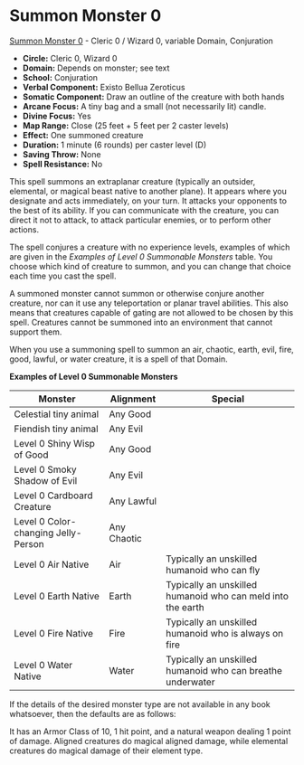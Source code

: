 # Summon Monster 0

[Summon Monster 0](/Magic/S/SummonMonster0.md) - Cleric 0 / Wizard 0, variable Domain, Conjuration

- **Circle:** Cleric 0, Wizard 0
- **Domain:** Depends on monster; see text
- **School:** Conjuration
- **Verbal Component:** Existo Bellua Zeroticus
- **Somatic Component:** Draw an outline of the creature with both hands
- **Arcane Focus:** A tiny bag and a small (not necessarily lit) candle.
- **Divine Focus:** Yes
- **Map Range:** Close (25 feet + 5 feet per 2 caster levels)
- **Effect:** One summoned creature
- **Duration:** 1 minute (6 rounds) per caster level (D)
- **Saving Throw:** None
- **Spell Resistance:** No

This spell summons an extraplanar creature (typically an outsider, elemental, or magical beast native to another plane). It appears where you designate and acts immediately, on your turn. It attacks your opponents to the best of its ability. If you can communicate with the creature, you can direct it not to attack, to attack particular enemies, or to perform other actions.

The spell conjures a creature with no experience levels, examples of which are given in the *Examples of Level 0 Summonable Monsters* table. You choose which kind of creature to summon, and you can change that choice each time you cast the spell.

A summoned monster cannot summon or otherwise conjure another creature, nor can it use any teleportation or planar travel abilities. This also means that creatures capable of gating are not allowed to be chosen by this spell. Creatures cannot be summoned into an environment that cannot support them.

When you use a summoning spell to summon an air, chaotic, earth, evil, fire, good, lawful, or water creature, it is a spell of that Domain.

**Examples of Level 0 Summonable Monsters**

| Monster | Alignment | Special |
| ---     | ---       | ---     |
| Celestial tiny animal | Any Good
| Fiendish tiny animal | Any Evil
| Level 0 Shiny Wisp of Good | Any Good
| Level 0 Smoky Shadow of Evil | Any Evil
| Level 0 Cardboard Creature | Any Lawful
| Level 0 Color-changing Jelly-Person | Any Chaotic
| Level 0 Air Native | Air | Typically an unskilled humanoid who can fly
| Level 0 Earth Native | Earth | Typically an unskilled humanoid who can meld into the earth
| Level 0 Fire Native | Fire | Typically an unskilled humanoid who is always on fire
| Level 0 Water Native | Water | Typically an unskilled humanoid who can breathe underwater

If the details of the desired monster type are not available in any book whatsoever, then the defaults are as follows:

It has an Armor Class of 10, 1 hit point, and a natural weapon dealing 1 point of damage. Aligned creatures do magical aligned damage, while elemental creatures do magical damage of their element type.
